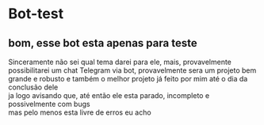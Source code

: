 # Bot-test 
## bom, esse bot esta apenas para teste
Sinceramente não sei qual tema darei para ele, mais, provavelmente possibilitarei um chat Telegram via bot, provavelmente sera um projeto bem grande e robusto e também o melhor projeto já feito por mim até o dia da conclusão dele</br>
ja logo avisando que, até então ele esta parado, incompleto e possivelmente com bugs</br>
mas pelo menos esta livre de erros eu acho 
